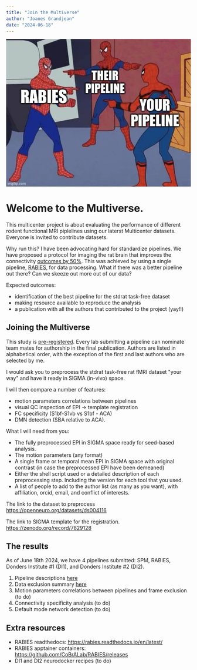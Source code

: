 ```yaml
---
title: "Join the Multiverse"
author: "Joanes Grandjean"
date: "2024-06-18"
---
```


![title card](assets/pictures/title.jpg)

# Welcome to the Multiverse. 
This multicenter project is about evaluating the performance of different rodent functional MRI piplelines using our laterst Multicenter datasets. Everyone is invited to contribute datasets. 

Why run this? I have been advocating hard for standardize pipelines. We have proposed a protocol for imaging the rat brain that improves the connectivity [outcomes by 50%](https://pubmed.ncbi.nlm.nih.gov/36973511/). This was achieved by using a single pipeline, [RABIES](https://github.com/CoBrALab/RABIE), for data processing. What if there was a better pipeline out there? Can we skeeze out more out of our data?

Expected outcomes: 
- identification of the best pipeline for the stdrat task-free dataset
- making resource available to reproduce the analysis
- a publication with all the authors that contributed to the project (yay!!)

## Joining the Multiverse

This study is [pre-registered](https://osf.io/pmdge). Every lab submitting a pipeline can nominate team mates for authorship in the final publication. Authors are listed in alphabetical order, with the exception of the first and last authors who are selected by me.   

I would ask you to preprocess the stdrat task-free rat fMRI dataset "your way" and have it ready in SIGMA (in-vivo) space.

I will then compare a number of features: 
 - motion parameters correlations between pipelines
 - visual QC inspection of EPI -> template registration
 - FC specificity (S1bf-S1vb vs S1bf - ACA)
 - DMN detection (SBA relative to ACA).  

What I will need from you: 
- The fully preprocessed EPI in SIGMA space ready for seed-based analysis.
- The motion parameters (any format)
- A single frame or temporal mean EPI in SIGMA space with original contrast (in case the preprocessed EPI have been demeaned)
- Either the shell script used or a detailed description of each preprocessing step. Including the version for each tool that you used. 
- A list of people to add to the author list (as many as you want), with affiliation, orcid, email, and conflict of interests. 

The link to the dataset to preprocess
https://openneuro.org/datasets/ds004116

The link to SIGMA template for the registration. 
https://zenodo.org/record/7829128

## The results
As of June 18th 2024, we have 4 pipelines submitted: SPM, RABIES, Donders Institute #1 (DI1), and Donders Institute #2 (DI2).

1. Pipeline descriptions [here](pipeline.md)
2. Data exclusion summary [here](exclusion.qmd)
3. Motion parameters correlations between pipelines and frame exclusion (to do)
4. Connectivity specificity analysis (to do)
5. Default mode network detection (to do)

## Extra resources
- RABIES readthedocs: https://rabies.readthedocs.io/en/latest/
- RABIES apptainer containers: https://github.com/CoBrALab/RABIES/releases
- DI1 and DI2 neurodocker recipes (to do)

